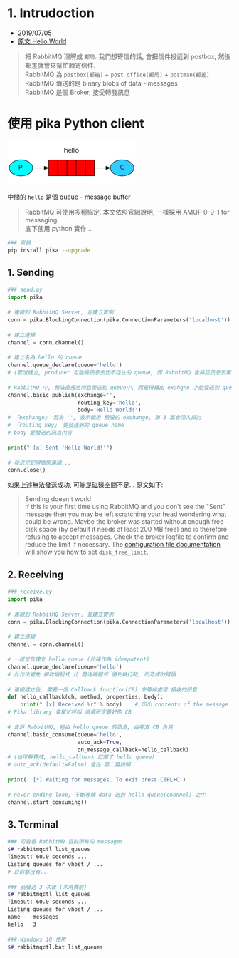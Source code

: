 # 1. Intrudoction

- 2019/07/05
- [原文 Hello World](https://www.rabbitmq.com/tutorials/tutorial-one-python.html)


> 把 RabbitMQ 理解成 `郵局`. 我們想寄信的話, 會把信件投遞到 postbox, 然後郵差就會來幫忙轉寄信件. <br />
  RabbitMQ 為 `postbox(郵箱)` + `post office(郵局)` + `postman(郵差)` <br />
  RabbitMQ 傳送的是 binary blobs of data - messages <br />
  RabbitMQ 是個 Broker, 接受轉發訊息

# 使用 pika Python client

![Consumer-Producer](../../img/python-one-overall.png)

中間的 `hello` 是個 queue - message buffer

> RabbitMQ 可使用多種協定. 本文依照官網說明, 一樣採用 AMQP 0-9-1 for messaging. <br />
  底下使用 python 實作...

```bash
### 安裝
pip install pika --upgrade
```

## 1. Sending

```python
### send.py
import pika

# 連線到 RabbitMQ Server, 並建立實例
conn = pika.BlockingConnection(pika.ConnectionParameters('localhost'))

# 建立連線
channel = conn.channel()

# 建立名為 hello 的 queue
channel.queue_declare(queue='hello')
# (若沒建立, producer 可能將訊息丟到不存在的 queue, 而 RabbitMQ 會將該訊息丟棄)

# RabbitMQ 中, 無法直接將消息發送到 queue中, 而是得藉由 exahgne 才能發送到 queue
channel.basic_publish(exchange='',
                      routing_key='hello',
                      body='Hello World!')
# 「exchange」 若為 '', 表示使用 預設的 exchange, 第 3 篇會深入探討
# 「routing_key」 要發送到的 queue name
# body 要發送的訊息內容

print(" [x] Sent 'Hello World!'")

# 發送完記得關閉連線...
conn.close()

```

如果上述無法發送成功, 可能是磁碟空間不足... 原文如下:

> Sending doesn't work! <br />
If this is your first time using RabbitMQ and you don't see the "Sent" message then you may be left scratching your head wondering what could be wrong. Maybe the broker was started without enough free disk space (by default it needs at least 200 MB free) and is therefore refusing to accept messages. Check the broker logfile to confirm and reduce the limit if necessary. The [configuration file documentation](https://www.rabbitmq.com/configure.html#config-items) will show you how to set `disk_free_limit`.


## 2. Receiving

```python
### receive.py
import pika

# 連線到 RabbitMQ Server, 並建立實例
conn = pika.BlockingConnection(pika.ConnectionParameters('localhost'))

# 建立連線
channel = conn.channel()

# 一樣宣告建立 hello queue (此操作為 idempotent)
channel.queue_declare(queue='hello')
# 此作法避免 接收端程式 比 發送端程式 優先執行時, 所造成的錯誤

# 連線建立後, 需要一個 Callback function(CB) 來等候處理 接收的訊息
def hello_callback(ch, method, properties, body):
    print(" [x] Received %r" % body)    # 印出 contents of the message
# Pika library 會幫忙呼叫 這邊所定義好的 CB

# 告訴 RabbitMQ, 經由 hello queue 的訊息, 由哪支 CB 負責
channel.basic_consume(queue='hello',
                      auto_ack=True,
                      on_message_callback=hello_callback)
# (也可解釋成, hello_callback 訂閱了 hello queue)
# auto_ack(default=False) 會在 第二篇說明

print(' [*] Waiting for messages. To exit press CTRL+C')

# never-ending loop, 不斷等候 data 送到 hello queue(channel) 之中
channel.start_consuming()

```


## 3. Terminal

```bash
### 可查看 RabbitMQ 目前所有的 messages
$# rabbitmqctl list_queues
Timeout: 60.0 seconds ...
Listing queues for vhost / ...
# 目前都沒有...

### 若發送 3 次後 (未消費前)
$# rabbitmqctl list_queues
Timeout: 60.0 seconds ...
Listing queues for vhost / ...
name    messages
hello   3

### Windows 10 使用
$# rabbitmqctl.bat list_queues
```

